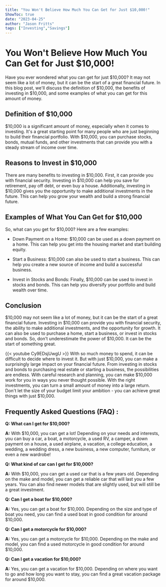 ```yaml
---
title: "You Won't Believe How Much You Can Get for Just $10,000!"
ShowToc: true 
date: "2023-04-25"
author: "Jason Fritts" 
tags: ["Investing","Savings"]
---
```

# You Won't Believe How Much You Can Get for Just $10,000! 

Have you ever wondered what you can get for just $10,000? It may not seem like a lot of money, but it can be the start of a great financial future. In this blog post, we'll discuss the definition of $10,000, the benefits of investing in $10,000, and some examples of what you can get for this amount of money. 

## Definition of $10,000

$10,000 is a significant amount of money, especially when it comes to investing. It's a great starting point for many people who are just beginning to build their financial portfolio. With $10,000, you can purchase stocks, bonds, mutual funds, and other investments that can provide you with a steady stream of income over time. 

## Reasons to Invest in $10,000

There are many benefits to investing in $10,000. First, it can provide you with financial security. Investing in $10,000 can help you save for retirement, pay off debt, or even buy a house. Additionally, investing in $10,000 gives you the opportunity to make additional investments in the future. This can help you grow your wealth and build a strong financial future. 

## Examples of What You Can Get for $10,000

So, what can you get for $10,000? Here are a few examples: 

- Down Payment on a Home: $10,000 can be used as a down payment on a home. This can help you get into the housing market and start building equity. 

- Start a Business: $10,000 can also be used to start a business. This can help you create a new source of income and build a successful business. 

- Invest in Stocks and Bonds: Finally, $10,000 can be used to invest in stocks and bonds. This can help you diversify your portfolio and build wealth over time. 

## Conclusion 

$10,000 may not seem like a lot of money, but it can be the start of a great financial future. Investing in $10,000 can provide you with financial security, the ability to make additional investments, and the opportunity for growth. It can also be used to purchase a home, start a business, or invest in stocks and bonds. So, don't underestimate the power of $10,000. It can be the start of something great.

{{< youtube Cy9EDsjUwgU >}} 
With so much money to spend, it can be difficult to decide where to invest it. But with just $10,000, you can make a surprisingly large impact on your financial future. From investing in stocks and bonds to purchasing real estate or starting a business, the possibilities are endless. With careful research and planning, you can make $10,000 work for you in ways you never thought possible. With the right investments, you can turn a small amount of money into a large return. Don't let the size of your budget limit your ambition - you can achieve great things with just $10,000.

## Frequently Asked Questions (FAQ) :
**Q: What can I get for $10,000?**

**A:** With $10,000, you can get a lot! Depending on your needs and interests, you can buy a car, a boat, a motorcycle, a used RV, a camper, a down payment on a house, a used airplane, a vacation, a college education, a wedding, a wedding dress, a new business, a new computer, furniture, or even a new wardrobe! 

**Q: What kind of car can I get for $10,000?**

**A:** With $10,000, you can get a used car that is a few years old. Depending on the make and model, you can get a reliable car that will last you a few years. You can also find newer models that are slightly used, but will still be a great investment. 

**Q: Can I get a boat for $10,000?**

**A:** Yes, you can get a boat for $10,000. Depending on the size and type of boat you need, you can find a used boat in good condition for around $10,000. 

**Q: Can I get a motorcycle for $10,000?**

**A:** Yes, you can get a motorcycle for $10,000. Depending on the make and model, you can find a used motorcycle in good condition for around $10,000. 

**Q: Can I get a vacation for $10,000?**

**A:** Yes, you can get a vacation for $10,000. Depending on where you want to go and how long you want to stay, you can find a great vacation package for around $10,000.





